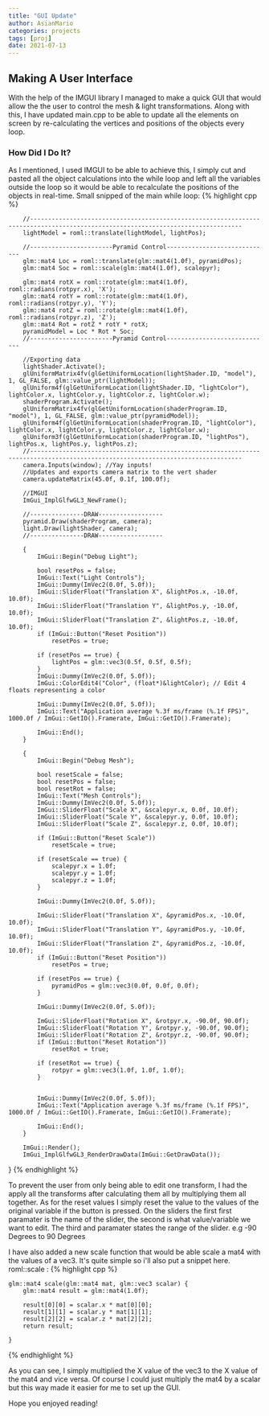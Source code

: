 ```yaml
---
title: "GUI Update"
author: AsianMario
categories: projects
tags: [proj]
date: 2021-07-13
---
```


## Making A User Interface

With the help of the IMGUI library I managed to make a quick GUI that would allow the the user to control the mesh & light transformations. Along with this, I have updated main.cpp to be able to update all the elements on screen by re-calculating the vertices and positions of the objects every loop.

### How Did I Do It?

As I mentioned, I used IMGUI to be able to achieve this, I simply cut and pasted all the object calculations into the while loop and left all the variables outside the loop so it would be able to recalculate the positions of the objects in real-time.
Small snipped of the main while loop:
{% highlight cpp %}

    	//---------------------------------------------------------------------------------------------------------------------------------
    	lightModel = roml::translate(lightModel, lightPos);

    	//-----------------------Pyramid Control-----------------------------
    	glm::mat4 Loc = roml::translate(glm::mat4(1.0f), pyramidPos);
    	glm::mat4 Soc = roml::scale(glm::mat4(1.0f), scalepyr);

    	glm::mat4 rotX = roml::rotate(glm::mat4(1.0f), roml::radians(rotpyr.x), 'X');
    	glm::mat4 rotY = roml::rotate(glm::mat4(1.0f), roml::radians(rotpyr.y), 'Y');
    	glm::mat4 rotZ = roml::rotate(glm::mat4(1.0f), roml::radians(rotpyr.z), 'Z');
    	glm::mat4 Rot = rotZ * rotY * rotX;
    	pyramidModel = Loc * Rot * Soc;
    	//-----------------------Pyramid Control-----------------------------

    	//Exporting data
    	lightShader.Activate();
    	glUniformMatrix4fv(glGetUniformLocation(lightShader.ID, "model"), 1, GL_FALSE, glm::value_ptr(lightModel));
    	glUniform4f(glGetUniformLocation(lightShader.ID, "lightColor"), lightColor.x, lightColor.y, lightColor.z, lightColor.w);
    	shaderProgram.Activate();
    	glUniformMatrix4fv(glGetUniformLocation(shaderProgram.ID, "model"), 1, GL_FALSE, glm::value_ptr(pyramidModel));
    	glUniform4f(glGetUniformLocation(shaderProgram.ID, "lightColor"), lightColor.x, lightColor.y, lightColor.z, lightColor.w);
    	glUniform3f(glGetUniformLocation(shaderProgram.ID, "lightPos"), lightPos.x, lightPos.y, lightPos.z);
    	//---------------------------------------------------------------------------------------------------------------------------------
    	camera.Inputs(window); //Yay inputs!
    	//Updates and exports camera matrix to the vert shader
    	camera.updateMatrix(45.0f, 0.1f, 100.0f);

    	//IMGUI
    	ImGui_ImplGlfwGL3_NewFrame();

    	//---------------DRAW------------------
    	pyramid.Draw(shaderProgram, camera);
    	light.Draw(lightShader, camera);
    	//---------------DRAW------------------

    	{
    		ImGui::Begin("Debug Light");

    		bool resetPos = false;
    		ImGui::Text("Light Controls");
    		ImGui::Dummy(ImVec2(0.0f, 5.0f));
    		ImGui::SliderFloat("Translation X", &lightPos.x, -10.0f, 10.0f);
    		ImGui::SliderFloat("Translation Y", &lightPos.y, -10.0f, 10.0f);
    		ImGui::SliderFloat("Translation Z", &lightPos.z, -10.0f, 10.0f);
    		if (ImGui::Button("Reset Position"))
    			resetPos = true;

    		if (resetPos == true) {
    			lightPos = glm::vec3(0.5f, 0.5f, 0.5f);
    		}
    		ImGui::Dummy(ImVec2(0.0f, 5.0f));
    		ImGui::ColorEdit4("Color", (float*)&lightColor); // Edit 4 floats representing a color

    		ImGui::Dummy(ImVec2(0.0f, 5.0f));
    		ImGui::Text("Application average %.3f ms/frame (%.1f FPS)", 1000.0f / ImGui::GetIO().Framerate, ImGui::GetIO().Framerate);

    		ImGui::End();
    	}

    	{
    		ImGui::Begin("Debug Mesh");

    		bool resetScale = false;
    		bool resetPos = false;
    		bool resetRot = false;
    		ImGui::Text("Mesh Controls");
    		ImGui::Dummy(ImVec2(0.0f, 5.0f));
    		ImGui::SliderFloat("Scale X", &scalepyr.x, 0.0f, 10.0f);
    		ImGui::SliderFloat("Scale Y", &scalepyr.y, 0.0f, 10.0f);
    		ImGui::SliderFloat("Scale Z", &scalepyr.z, 0.0f, 10.0f);

    		if (ImGui::Button("Reset Scale"))
    			resetScale = true;

    		if (resetScale == true) {
    			scalepyr.x = 1.0f;
    			scalepyr.y = 1.0f;
    			scalepyr.z = 1.0f;
    		}

    		ImGui::Dummy(ImVec2(0.0f, 5.0f));

    		ImGui::SliderFloat("Translation X", &pyramidPos.x, -10.0f, 10.0f);
    		ImGui::SliderFloat("Translation Y", &pyramidPos.y, -10.0f, 10.0f);
    		ImGui::SliderFloat("Translation Z", &pyramidPos.z, -10.0f, 10.0f);
    		if (ImGui::Button("Reset Position"))
    			resetPos = true;

    		if (resetPos == true) {
    			pyramidPos = glm::vec3(0.0f, 0.0f, 0.0f);
    		}

    		ImGui::Dummy(ImVec2(0.0f, 5.0f));

    		ImGui::SliderFloat("Rotation X", &rotpyr.x, -90.0f, 90.0f);
    		ImGui::SliderFloat("Rotation Y", &rotpyr.y, -90.0f, 90.0f);
    		ImGui::SliderFloat("Rotation Z", &rotpyr.z, -90.0f, 90.0f);
    		if (ImGui::Button("Reset Rotation"))
    			resetRot = true;

    		if (resetRot == true) {
    			rotpyr = glm::vec3(1.0f, 1.0f, 1.0f);
    		}


    		ImGui::Dummy(ImVec2(0.0f, 5.0f));
    		ImGui::Text("Application average %.3f ms/frame (%.1f FPS)", 1000.0f / ImGui::GetIO().Framerate, ImGui::GetIO().Framerate);

    		ImGui::End();
    	}

    	ImGui::Render();
    	ImGui_ImplGlfwGL3_RenderDrawData(ImGui::GetDrawData());

}
{% endhighlight %}

To prevent the user from only being able to edit one transform, I had the apply all the transforms after calculating them all by multiplying them all together.
As for the reset values I simply reset the value to the values of the original variable if the button is pressed. On the sliders the first first paramater is the name of the slider, the second is what value/variable we want to edit. The third and paramater states the range of the slider. e.g -90 Degrees to 90 Degrees

I have also added a new scale function that would be able scale a mat4 with the values of a vec3. It's quite simple so i'll also put a snippet here.
roml::scale :
{% highlight cpp %}

    glm::mat4 scale(glm::mat4 mat, glm::vec3 scalar) {
    	glm::mat4 result = glm::mat4(1.0f);

    	result[0][0] = scalar.x * mat[0][0];
    	result[1][1] = scalar.y * mat[1][1];
    	result[2][2] = scalar.z * mat[2][2];
    	return result;

    }

{% endhighlight %}

As you can see, I simply multiplied the X value of the vec3 to the X value of the mat4 and vice versa. Of course I could just multiply the mat4 by a scalar but this way made it easier for me to set up the GUI.

Hope you enjoyed reading!

